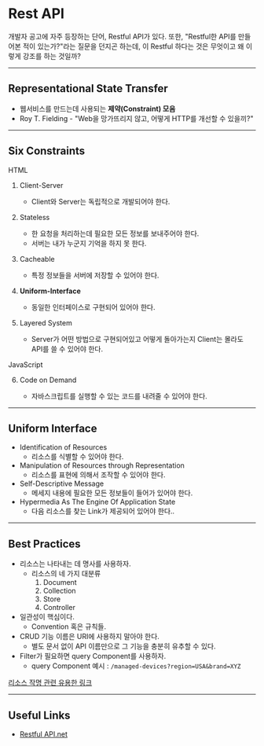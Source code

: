 # Rest API

개발자 공고에 자주 등장하는 단어, Restful API가 있다. 또한, "Restful한 API를 만들어본 적이 있는가?"라는 질문을 던지곤 하는데, 이 Restful 하다는 것은 무엇이고 왜 이렇게 강조를 하는 것일까?

---

## Representational State Transfer

- 웹서비스를 만드는데 사용되는 **제약(Constraint) 모음**
- Roy T. Fielding - "Web을 망가뜨리지 않고, 어떻게 HTTP를 개선할 수 있을끼?"

---

## Six Constraints

HTML

1. Client-Server

   - Client와 Server는 독립적으로 개발되어야 한다.

2. Stateless

   - 한 요청을 처리하는데 필요한 모든 정보를 보내주어야 한다.
   - 서버는 내가 누군지 기억을 하지 못 한다.

3. Cacheable

   - 특정 정보들을 서버에 저장할 수 있어야 한다.

4. **Uniform-Interface**

   - 동일한 인터페이스로 구현되어 있어야 한다.

5. Layered System

   - Server가 어떤 방법으로 구현되어있고 어떻게 돌아가는지 Client는 몰라도 API를 쓸 수 있어야 한다.

JavaScript

6. Code on Demand

   - 자바스크립트를 실행할 수 있는 코드를 내려줄 수 있어야 한다.

---

## Uniform Interface

- Identification of Resources
  - 리소스를 식별할 수 있어야 한다.
- Manipulation of Resources through Representation
  - 리소스를 표현에 의해서 조작할 수 있어야 한다.
- Self-Descriptive Message
  - 메세지 내용에 필요한 모든 정보들이 들어가 있어야 한다.
- Hypermedia As The Engine Of Application State
  - 다음 리소스를 찾는 Link가 제공되어 있어야 한다..

---

## Best Practices

- 리소스는 나타내는 데 명사를 사용하자.
  - 리소스의 네 가지 대분류
    1. Document
    2. Collection
    3. Store
    4. Controller
- 일관성이 핵심이다.
  - Convention 혹은 규칙들.
- CRUD 기능 이름은 URI에 사용하지 말아야 한다.
  - 별도 문서 없이 API 이름만으로 그 기능을 충분히 유추할 수 있다.
- Filter가 필요하면 query Component를 사용하자.
  - query Component 예시 : `/managed-devices?region=USA&brand=XYZ`

[리소스 작명 관련 유용한 링크](https://restfulapi.net/resource-naming/)

---

## Useful Links

- [Restful API.net](https://restfulapi.net/)

